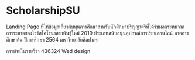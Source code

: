 # ScholarshipSU
Landing Page ที่ให้ข้อมูลเกี่ยวกับทุนการศึกษาสำหรับนักศึกษาปริญญาตรีที่ได้รับผลกระทบจากการระบาดของไวรัสโคโรนาสายพันธุ์ใหม่ 2019 
ประเภทสนับสนุนอุปกรณ์การเรียนออนไลน์ ภาคการศึกษาต้น ปีการศึกษา 2564 มหาวิทยาลัยศิลปากร

การบ้านในรายวิชา 436324 Wed design
